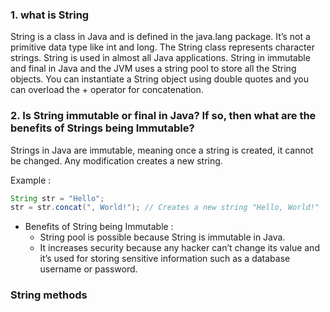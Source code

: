 ### 1. what is String 
String is a class in Java and is defined in the java.lang package. It’s not a primitive data type like int and long. The String class represents character strings. String is used in almost all Java applications. String in immutable and final in Java and the JVM uses a string pool to store all the String objects. You can instantiate a String object using double quotes and you can overload the + operator for concatenation.

### 2.  Is String immutable or final in Java? If so, then what are the benefits of Strings being Immutable?

Strings in Java are immutable, meaning once a string is created, it cannot be changed. Any modification creates a new string.

Example :
```java
String str = "Hello";
str = str.concat(", World!"); // Creates a new string "Hello, World!"
```
* Benefits of String being Immutable : 
    - String pool is possible because String is immutable in Java.
    - It increases security because any hacker can’t change its value and it’s used for storing sensitive information such as a database username or password.

### String methods
